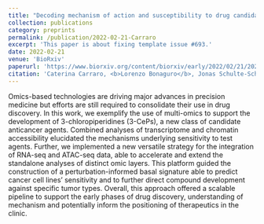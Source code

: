```yaml
---
title: "Decoding mechanism of action and susceptibility to drug candidates from integrated transcriptome and chromatin state"
collection: publications
category: preprints
permalink: /publication/2022-02-21-Carraro
excerpt: 'This paper is about fixing template issue #693.'
date: 2022-02-21
venue: 'BioRxiv'
paperurl: 'https://www.biorxiv.org/content/biorxiv/early/2022/02/21/2022.02.21.481294.full.pdf'
citation: 'Caterina Carraro, <b>Lorenzo Bonaguro</b>, Jonas Schulte-Schrepping, Arik Horne, Marie Oestreich, Stefanie Warnat-Herresthal, Tim Helbing, Michele De Franco, Kristian Händler, Sach Mukherjee, Thomas Ulas, Valentina Gandin, Richard Göttlich, Anna C Aschenbrenner, Joachim L Schultze, Barbara Gatto. (2022). &quot;Decoding mechanism of action and susceptibility to drug candidates from integrated transcriptome and chromatin state; <i>BioRxiv</i>.'
---
```


Omics-based technologies are driving major advances in precision medicine but efforts are still required to consolidate their use in drug discovery. In this work, we exemplify the use of multi-omics to support the development of 3-chloropiperidines (3-CePs), a new class of candidate anticancer agents. Combined analyses of transcriptome and chromatin accessibility elucidated the mechanisms underlying sensitivity to test agents. Further, we implemented a new versatile strategy for the integration of RNA-seq and ATAC-seq data, able to accelerate and extend the standalone analyses of distinct omic layers. This platform guided the construction of a perturbation-informed basal signature able to predict cancer cell lines’ sensitivity and to further direct compound development against specific tumor types. Overall, this approach offered a scalable pipeline to support the early phases of drug discovery, understanding of mechanism and potentially inform the positioning of therapeutics in the clinic.